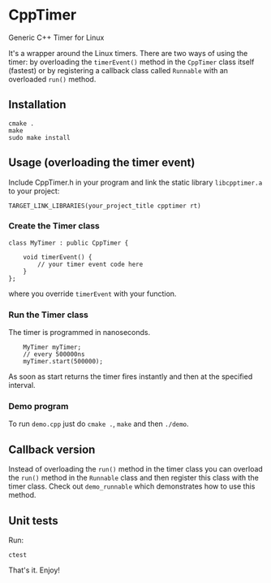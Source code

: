 # CppTimer
Generic C++ Timer for Linux

It's a wrapper around the Linux timers. There are two ways of using
the timer: by overloading the `timerEvent()` method in the `CppTimer` class
itself (fastest) or by registering a callback class called `Runnable`
with an overloaded `run()` method.

## Installation
```
cmake .
make
sudo make install
```

## Usage (overloading the timer event)
Include CppTimer.h in your program and link the static library `libcpptimer.a`
to your project:

```
TARGET_LINK_LIBRARIES(your_project_title cpptimer rt)
```

### Create the Timer class
```
class MyTimer : public CppTimer {

	void timerEvent() {
		// your timer event code here
	}
};
```
where you override `timerEvent` with your function.

### Run the Timer class
The timer is programmed in nanoseconds.
```
	MyTimer myTimer;
	// every 500000ns
	myTimer.start(500000);
```
As soon as start returns the timer fires instantly and
then at the specified interval.

### Demo program

To run `demo.cpp` just do `cmake .`, `make` and then `./demo`.

## Callback version

Instead of overloading the `run()` method in the timer class you can
overload the `run()` method in the `Runnable` class and then register
this class with the timer class.  Check out `demo_runnable` which
demonstrates how to use this method.

## Unit tests

Run:

```
ctest
```


That's it. Enjoy!
